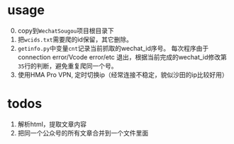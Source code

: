 # usage
0. copy到`WechatSougou`项目根目录下
1. 把`wcids.txt`需要爬的id保留，其它删除。
2. `getinfo.py`中变量`cnt`记录当前抓取的wechat_id序号。
每次程序由于connection error/Vcode error/etc 退出，根据当前完成的wechat_id修改第`35`行的判断，避免重复爬同一个号。
3. 使用HMA Pro VPN, 定时切换ip（经常连接不稳定，貌似沙田的ip比较好用）
 
# todos
1. 解析html，提取文章内容
2. 把同一个公众号的所有文章合并到一个文件里面
